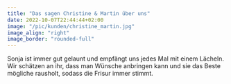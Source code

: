 ```yaml
---
title: "Das sagen Christine & Martin über uns"
date: 2022-10-07T22:44:44+02:00
image: "/pic/kunden/christine_martin.jpg"
image_align: "right"
image_border: "rounded-full"
---
```


Sonja ist immer gut gelaunt und empfängt uns jedes Mal mit einem Lächeln.
Wir schätzen an ihr, dass man Wünsche anbringen kann und sie das Beste
mögliche rausholt, sodass die Frisur immer stimmt.
